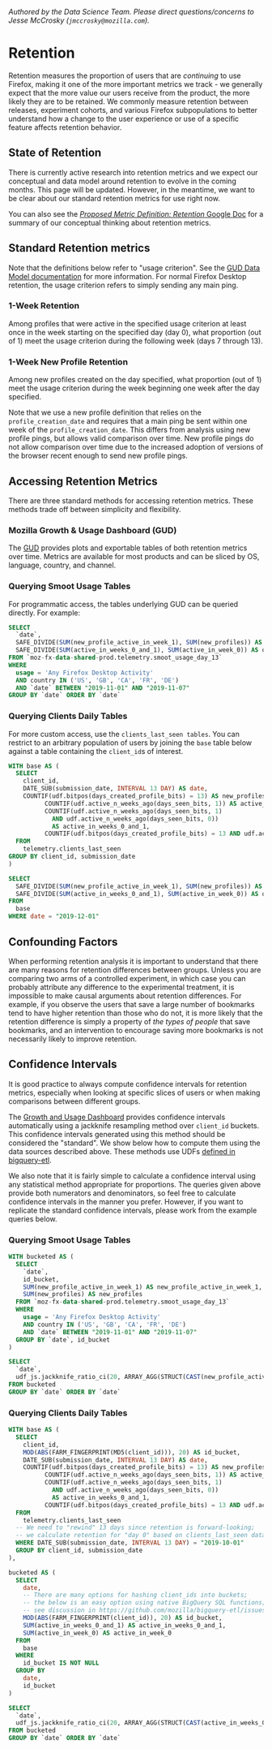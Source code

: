 *Authored by the Data Science Team. Please direct questions/concerns to Jesse McCrosky (`jmccrosky@mozilla.com`).*

# Retention

Retention measures the proportion of users that are *continuing* to use Firefox, making it one of the more important metrics we track - we generally expect that the more value our users receive from the product, the more likely they are to be retained. We commonly measure retention between releases, experiment cohorts, and various Firefox subpopulations to better understand how a change to the user experience or use of a specific feature affects retention behavior.

## State of Retention

There is currently active research into retention metrics and we expect our conceptual and data model around retention to evolve in the coming months.  This page will be updated.  However, in the meantime, we want to be clear about our standard retention metrics for use right now.

You can also see the [_Proposed Metric Definition: Retention_ Google Doc](https://docs.google.com/document/d/1VtqNFQFB9eJNr57h3Mz-lldMcpSYQKHVn2jzMMjPFYY/) for a summary of our conceptual thinking about retention metrics.

## Standard Retention metrics

Note that the definitions below refer to "usage criterion".  See the [GUD Data Model documentation](https://docs.google.com/document/d/1sIHCCaJhtfxj-dnbInfuIjlMRhCFbEhFiBESaezIRwM/edit#heading=h.ysqpvceb7pgt) for more information.  For normal Firefox Desktop retention, the usage criterion refers to simply sending any main ping.

### 1-Week Retention

Among profiles that were active in the specified usage criterion at least once in the week starting on the specified day (day 0), what proportion (out of 1) meet the usage criterion during the following week (days 7 through 13).

### 1-Week New Profile Retention

Among new profiles created on the day specified, what proportion (out of 1) meet the usage criterion during the week beginning one week after the day specified.

Note that we use a new profile definition that relies on the `profile_creation_date` and requires that a main ping be sent within one week of the `profile_creation_date`.  This differs from analysis using new profile pings, but allows valid comparison over time. New profile pings do not allow comparison over time due to the increased adoption of versions of the browser recent enough to send new profile pings.

## Accessing Retention Metrics

There are three standard methods for accessing retention metrics.  These methods trade off between simplicity and flexibility.

### Mozilla Growth & Usage Dashboard (GUD)

The [GUD](https://growth-stage.bespoke.nonprod.dataops.mozgcp.net/) provides plots and exportable tables of both retention metrics over time.  Metrics are available for most products and can be sliced by OS, language, country, and channel.

### Querying Smoot Usage Tables

For programmatic access, the tables underlying GUD can be queried directly.  For example:

```sql
SELECT
  `date`,
  SAFE_DIVIDE(SUM(new_profile_active_in_week_1), SUM(new_profiles)) AS one_week_new_profile_retention,
  SAFE_DIVIDE(SUM(active_in_weeks_0_and_1), SUM(active_in_week_0)) AS one_week_retention
FROM `moz-fx-data-shared-prod.telemetry.smoot_usage_day_13`
WHERE
  usage = 'Any Firefox Desktop Activity'
  AND country IN ('US', 'GB', 'CA', 'FR', 'DE')
  AND `date` BETWEEN "2019-11-01" AND "2019-11-07"
GROUP BY `date` ORDER BY `date`
```

### Querying Clients Daily Tables

For more custom access, use the `clients_last_seen tables`.  You can restrict to an arbitrary population of users by joining the `base` table below against a table containing the `client_id`s of interest.

```sql
WITH base AS (
  SELECT
    client_id,
    DATE_SUB(submission_date, INTERVAL 13 DAY) AS date,
    COUNTIF(udf.bitpos(days_created_profile_bits) = 13) AS new_profiles,
          COUNTIF(udf.active_n_weeks_ago(days_seen_bits, 1)) AS active_in_week_0,
          COUNTIF(udf.active_n_weeks_ago(days_seen_bits, 1)
            AND udf.active_n_weeks_ago(days_seen_bits, 0))
            AS active_in_weeks_0_and_1,
          COUNTIF(udf.bitpos(days_created_profile_bits) = 13 AND udf.active_n_weeks_ago(days_seen_bits, 0)) AS new_profile_active_in_week_1
  FROM
    telemetry.clients_last_seen
GROUP BY client_id, submission_date
)

SELECT
  SAFE_DIVIDE(SUM(new_profile_active_in_week_1), SUM(new_profiles)) AS one_week_new_profile_retention,
  SAFE_DIVIDE(SUM(active_in_weeks_0_and_1), SUM(active_in_week_0)) AS one_week_retention
FROM
  base
WHERE date = "2019-12-01"
```

## Confounding Factors

When performing retention analysis it is important to understand that there are many reasons for retention differences between groups.  Unless you are comparing two arms of a controlled experiment, in which case you can probably attribute any difference to the experimental treatment, it is impossible to make causal arguments about retention differences.  For example, if you observe the users that save a large number of bookmarks tend to have higher retention than those who do not,  it is more likely that the retention difference is simply a property of *the types of people* that save bookmarks, and an intervention to encourage saving more bookmarks is not necessarily likely to improve retention.

## Confidence Intervals

It is good practice to always compute confidence intervals for retention metrics, especially when looking at specific slices of users or when making comparisons between different groups.

The [Growth and Usage Dashboard](https://growth-stage.bespoke.nonprod.dataops.mozgcp.net/) provides confidence intervals automatically using a jackknife resampling method over `client_id` buckets.  This confidence intervals generated using this method should be considered the "standard".  We show below how to compute them using the data sources described above.  These methods use UDFs [defined in bigquery-etl](https://github.com/mozilla/bigquery-etl/blob/master/udf_js/jackknife_ratio_ci.sql).

We also note that it is fairly simple to calculate a confidence interval using any statistical method appropriate for proportions.  The queries given above provide both numerators and denominators, so feel free to calculate confidence intervals in the manner you prefer.  However, if you want to replicate the standard confidence intervals, please work from the example queries below.

### Querying Smoot Usage Tables

```sql
WITH bucketed AS (
  SELECT
    `date`,
    id_bucket,
    SUM(new_profile_active_in_week_1) AS new_profile_active_in_week_1,
    SUM(new_profiles) AS new_profiles
  FROM `moz-fx-data-shared-prod.telemetry.smoot_usage_day_13`
  WHERE
    usage = 'Any Firefox Desktop Activity'
    AND country IN ('US', 'GB', 'CA', 'FR', 'DE')
    AND `date` BETWEEN "2019-11-01" AND "2019-11-07"
  GROUP BY `date`, id_bucket
)

SELECT
  `date`,
  udf_js.jackknife_ratio_ci(20, ARRAY_AGG(STRUCT(CAST(new_profile_active_in_week_1 AS float64), CAST(new_profiles as FLOAT64)))) AS one_week_new_profile_retention
FROM bucketed
GROUP BY `date` ORDER BY `date`
```

### Querying Clients Daily Tables

```sql
WITH base AS (
  SELECT
    client_id,
    MOD(ABS(FARM_FINGERPRINT(MD5(client_id))), 20) AS id_bucket,
    DATE_SUB(submission_date, INTERVAL 13 DAY) AS date,
    COUNTIF(udf.bitpos(days_created_profile_bits) = 13) AS new_profiles,
          COUNTIF(udf.active_n_weeks_ago(days_seen_bits, 1)) AS active_in_week_0,
          COUNTIF(udf.active_n_weeks_ago(days_seen_bits, 1)
            AND udf.active_n_weeks_ago(days_seen_bits, 0))
            AS active_in_weeks_0_and_1,
          COUNTIF(udf.bitpos(days_created_profile_bits) = 13 AND udf.active_n_weeks_ago(days_seen_bits, 0)) AS new_profile_active_in_week_1
  FROM
    telemetry.clients_last_seen
  -- We need to "rewind" 13 days since retention is forward-looking;
  -- we calculate retention for "day 0" based on clients_last_seen data from "day 13".
  WHERE DATE_SUB(submission_date, INTERVAL 13 DAY) = "2019-10-01"
  GROUP BY client_id, submission_date
),

bucketed AS (
  SELECT
    date,
    -- There are many options for hashing client_ids into buckets;
    -- the below is an easy option using native BigQuery SQL functions;
    -- see discussion in https://github.com/mozilla/bigquery-etl/issues/36
    MOD(ABS(FARM_FINGERPRINT(client_id)), 20) AS id_bucket,
    SUM(active_in_weeks_0_and_1) AS active_in_weeks_0_and_1,
    SUM(active_in_week_0) AS active_in_week_0
  FROM
    base
  WHERE
    id_bucket IS NOT NULL
  GROUP BY
    date,
    id_bucket
)

SELECT
  `date`,
  udf_js.jackknife_ratio_ci(20, ARRAY_AGG(STRUCT(CAST(active_in_weeks_0_and_1 AS float64), CAST(active_in_week_0 as FLOAT64)))) AS one_week_retention
FROM bucketed
GROUP BY `date` ORDER BY `date`
```
